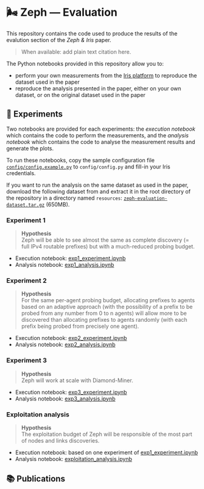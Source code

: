 # 🌬️ Zeph — Evaluation

This repository contains the code used to produce the results of the evalution section of the *Zeph & Iris* paper.

> When available: add plain text citation here.

The Python notebooks provided in this repository allow you to:
- perform your own measurements from the [Iris platform](https://iris.dioptra.io) to reproduce the dataset used in the paper
- reproduce the analysis presented in the paper, either on your own dataset, or on the original dataset used in the paper

## 🧪 Experiments

Two notebooks are provided for each experiments: the *execution notebook* which contains the code to perform the measurements, and the *analysis notebook* which contains the code to analyse the measurement results and generate the plots.

To run these notebooks, copy the sample configuration file [`config/config.example.py`](config/config.example.py) to `config/config.py` and fill-in your Iris credentials.

If you want to run the analysis on the same dataset as used in the paper, download the following dataset from and extract it in the root directory of the repository in a directory named `resources`: [`zeph-evaluation-dataset.tar.gz`](https://minio.iris.dioptra.io/public/zeph-evaluation-dataset.tar.gz) (650MB).

### Experiment 1

> **Hypothesis**  
> Zeph will be able to see almost the same as complete discovery
(= full IPv4 routable prefixes) but with a much-reduced probing budget.

* Execution notebook: [exp1_experiment.ipynb](exp1_experiment.ipynb)
* Analysis notebook: [exp1_analysis.ipynb](exp1_analysis.ipynb)

### Experiment 2

> **Hypothesis**  
> For the same per-agent probing budget, allocating prefixes to agents based on an adaptive approach
(with the possibility of a prefix to be probed from any number from 0 to n agents)
will allow more to be discovered than allocating prefixes to agents randomly (with each prefix being probed from precisely one agent).

* Execution notebook: [exp2_experiment.ipynb](exp2_experiment.ipynb)
* Analysis notebook: [exp2_analysis.ipynb](exp2_analysis.ipynb)

### Experiment 3

> **Hypothesis**  
> Zeph will work at scale with Diamond-Miner. 

* Execution notebook: [exp3_experiment.ipynb](exp3_experiment.ipynb)
* Analysis notebook: [exp3_analysis.ipynb](exp3_analysis.ipynb)

### Exploitation analysis

> **Hypothesis**  
> The exploitation budget of Zeph will be responsible of the most part of nodes and links discoveries. 

* Execution notebook: based on one experiment of [exp1_experiment.ipynb](exp1_experiment.ipynb)
* Analysis notebook: [exploitation_analysis.ipynb](exploitation_analysis.ipynb)

## 📚 Publications

```
```
